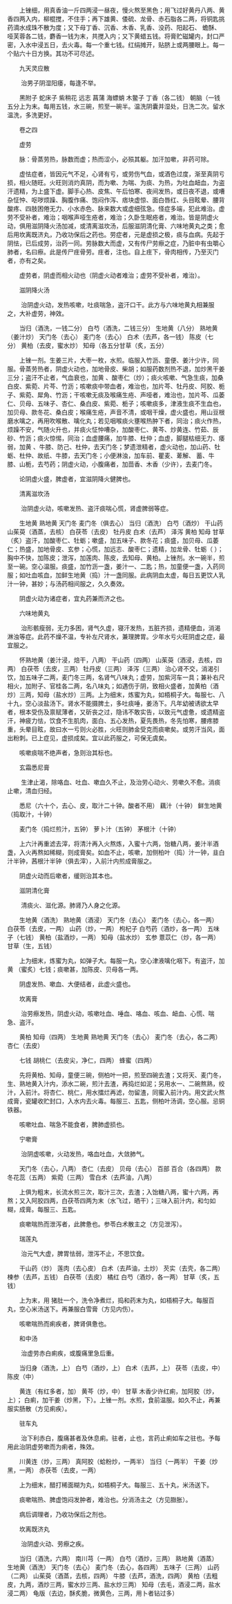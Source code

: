 <!-- { "loadSidebar": true } -->

　　上锉细，用真香油一斤四两浸一昼夜，慢火熬至黑色；用飞过好黄丹八两、黄香四两入内，柳棍搅，不住手；再下雄黄、倭硫、龙骨、赤石脂各二两，将铜匙挑药滴水成珠不散为度；又下母丁香、沉香、木香、乳香、没药、阳起石、 蟾酥、哑芙蓉各二钱，麝香一钱为末，共搅入内；又下黄蜡五钱。将膏贮磁罐内，封口严密，入水中浸五日，去火毒。每一个重七钱。红绢摊开，贴脐上或两腰眼上。每一个贴六十日方换。其功不可尽述。

　　九天灵应散

　　 治男子阴湿阳痿，每逢不举。

　　黑附子 蛇床子 紫稍花 远志 菖蒲 海螵蛸 木鳖子 丁香（各二钱） 朝脑（一钱五分上为末。每用五钱，水三碗，煎至一碗半。温洗阴囊并湿处，日洗二次。留水温洗，多洗更好。

　　卷之四

　　虚劳

　　脉：骨蒸劳热，脉数而虚；热而涩小，必殒其躯。加汗加嗽，非药可除。

　　虚怯症者，皆因元气不足，心肾有亏，或劳伤气血，或酒色过度，渐至真阴亏损，相火随旺。火旺则消灼真阴，而为嗽、为喘、为痰、为热，为吐血衄血，为盗汗遗精，为上盛下虚。脚手心热、皮焦、午后怕寒、夜间发热，或日夜不退，或嘈杂怔忡、呕哕烦躁、胸腹作痛、饱闷作泻、痞块虚惊、面白唇红、头目眩晕、腰背酸疼、四肢困倦无力、小水赤色、脉来数大或虚细弦急。怪症多端，犯此难治。虚劳不受补者，难治；咽喉声哑生疮者，难治；久卧生眠疮者，难治。皆是阴虚火动，俱用滋阴降火汤加减，或清离滋坎汤，后服滋阴清化膏、六味地黄丸之类；愈后用坎离既济丸，乃收功保后之药也。劳症者，元是虚损之极，痰与血病。先起于阴怯，已后成劳，治药一同。劳脉数大而虚，又有传尸劳瘵之症，乃脏中有虫嚼心肺者，名曰瘵。此是传尸疰骨劳。疰者，注也。自上疰下，骨肉相传，乃至灭门者，亦有之矣。

　　虚劳者，阴虚而相火动也（阴虚火动者难治；虚劳不受补者，难治）。

　　滋阴降火汤

　　 治阴虚火动，发热咳嗽，吐痰喘急，盗汗口干。此方与六味地黄丸相兼服之，大补虚劳，神效。

　　当归（酒洗，一钱二分） 白芍（酒洗，二钱三分） 生地黄（八分） 熟地黄（姜汁炒） 天门冬（去心） 麦门冬（去心） 白术（去芦，各一钱） 陈皮（七分） 黄柏（去皮，蜜水炒） 知母（各五分甘草（炙，五分）

　　上锉一剂。生姜三片，大枣一枚，水煎。临服入竹沥、童便、姜汁少许，同服。骨蒸劳热者，阴虚火动也，加地骨皮、柴胡；如服药数剂热不退，加炒黑干姜三分；盗汗不止者，气血衰也，加黄 、酸枣仁（炒）；痰火咳嗽、气急生痰，加桑白皮、紫菀、片芩、竹沥；咳嗽痰中带血者，难治也，加片芩、牡丹皮、阿胶、栀子、紫菀、犀角、竹沥；干咳嗽无痰及喉痛生疮、声哑者，难治也，加片芩、瓜萎仁、贝母、五味子、杏仁、桑白皮、紫菀、栀子；咳嗽痰多，津液生痰不生血也，加贝母、款冬花、桑白皮；喉痛生疮，声音不清，或咽干燥，虚火盛也，用山豆根磨水噙之，再用吹喉散、噙化丸；若见咽喉痰火壅喉热肿下者，同治；痰火作热，烦躁不安，气随火升也，并痰火怔忡嘈杂，加酸枣仁、黄芩、炒黄连、竹茹、辰砂、竹沥；痰火惊惕，同治；血虚腰痛，加牛膝、杜仲；血虚，脚腿枯细无力、痿弱，加黄 、牛膝、防己、杜仲，去天门冬；梦遗泄精者，虚火动也，加山药、牡蛎、杜仲、故纸、牛膝，去天门冬；小便淋浊，加车前、瞿麦、萆解、 蓄、牛膝、山栀，去芍药；阴虚火动，小腹痛者，加茴香、木香（少许），去麦门冬。

　　论阴虚火盛，脾虚者，宜滋阴降火健脾也。

　　清离滋坎汤

　　 治阴虚火动，咳嗽发热、盗汗痰喘心慌，肾虚脾弱等症。

　　生地黄 熟地黄 天门冬 麦门冬（俱去心） 当归（酒洗） 白芍（酒炒） 干山药 山茱萸（酒蒸，去核） 白茯苓（去皮） 牡丹皮 白术（去芦） 泽泻 黄柏 知母 甘草（炙）盗汗，加酸枣仁、牡蛎；嗽盛，加五味子、款冬花；痰盛，加贝母、瓜萎仁；热盛，加地骨皮、玄参；心慌，加远志、酸枣仁；遗精，加龙骨、牡蛎（ ）；胸中不快，加陈皮；泄泻，加莲肉、陈皮，去知母、黄柏。上锉剂。水一碗半，煎至一碗。空心温服。痰盛，加竹沥一盏，姜汁一、二匙；热，加童便一盏，入药同服；如吐血咳血，加鲜生地黄（捣）汁一盏同服。此病阴血太虚，每日五更饮人乳汁一钟，甚妙；与汤药相间服之，久久奏效。

　　阴虚火动为诸症者，宜丸药兼而济之也。

　　六味地黄丸

　　 治形骸瘦弱，无力多困，肾气久虚，寝汗发热，五脏齐损，遗精便血，消渴淋浊等症。此药不燥不温，专补左尺肾水，兼理脾胃。少年水亏火旺阴虚之症，最宜服之。

　　怀熟地黄（姜汁浸，焙干，八两） 干山药（四两） 山茱萸（酒浸，去核，四两） 白茯苓（去皮，三两） 牡丹皮（三两） 泽泻（三两） 治心肾不交，消渴引饮，加五味子二两，麦门冬三两，名肾气八味丸；虚劳，加紫河车一具；兼补右尺相火，加附子、官桂各二两，名八味丸；如遇伤于阴，致相火盛者，加黄柏（酒炒）三两，知母（盐水炒）三两。上为细末，炼蜜为丸，如梧桐子大。每服七、八十九，空心淡盐汤下。肾水不能摄脾土，多吐痰唾，姜汤下。凡年幼被诱欲太早者，根本受伤及禀赋薄者，又斫丧之过，隐讳不敢实告，以致元气虚惫，或遗精盗汗，神疲力怯，饮食不生肌肉，面白、五心发热，夏先畏热，冬先怕寒，腰疼膝重，头晕目眩，故曰水一亏则火必胜，火旺则肺金受克而痰嗽矣。或劳汗当风，面出粉刺。已上症见，虚损成矣。宜以此药服之，可保无虞矣。

　　咳嗽痰喘不绝声者，急则治其标也。

　　玄霜悉尼膏

　　 生津止渴，除咯血、吐血、嗽血久不止，及治劳心动火、劳嗽久不愈。消痰止嗽，清血归经。

　　悉尼（六十个，去心、皮，取汁二十钟。酸者不用） 藕汁（十钟） 鲜生地黄（捣取汁，十钟）

　　麦门冬（捣烂煎汁，五钟） 萝卜汁（五钟） 茅根汁（十钟）

　　上六汁再重滤去滓，将清汁再入火熬炼，入蜜十六两，饴糖八两，姜汁半酒盏，入火再熬如稀糊，则成膏矣。如血不止，咳嗽，加侧柏叶（捣）汁一钟，韭白汁半钟，茜根汁半钟（俱去滓），入前汁内煎成膏服之。

　　阴虚火动而后嗽者，缓则治其本也。

　　滋阴清化膏

　　 清痰火、滋化源。肺肾乃人身之化源。

　　生地黄（酒洗） 熟地黄（酒浸） 天门冬（去心） 麦门冬（去心，各一两） 白茯苓（去皮，一两） 山药（炒，一两） 枸杞子 白芍药（酒炒，各一两） 五味子（七钱） 黄柏（盐酒炒，一两） 知母（盐水炒） 玄参 薏苡仁（炒，各一两） 甘草（生，五钱）

　　上为细末，炼蜜为丸，如弹子大。每服一丸，空心津液噙化咽下。有盗汗，加黄 （蜜炙）七钱；痰嗽甚，加陈皮、贝母各一两。

　　阴虚发热、嗽血、大便结者，此虚火盛也。

　　坎离膏

　　 治劳瘵发热，阴虚火动，咳嗽吐血、唾血、咯血、咳血、衄血、心慌、喘急、盗汗。

　　黄柏 知母（四两） 生地黄 熟地黄 天门冬（去心） 麦门冬（去心，各二两） 杏仁（去皮）

　　七钱 胡桃仁（去皮尖，净仁，四两） 蜂蜜（四两）

　　先将黄柏、知母，童便三碗，侧柏叶一把，煎至四碗去渣；又将天、麦门冬，生、熟地黄入汁内，添水二碗，煎汁去渣，再捣烂如泥；另用水一、二碗熬熟，绞汁，入前汁。将杏仁、桃仁，用水擂烂再滤，勿留渣，同蜜入前汁内。用文武火熬成膏，瓷罐收贮封口，入水内去火毒。每服三、五匙，侧柏叶汤调，空心服。忌铜铁器。

　　咳嗽吐血、喘急不能食者，脾肺虚损也。

　　宁嗽膏

　　 治阴虚咳嗽，火动发热，咯血吐血，大敛肺气。

　　天门冬（去心，八两） 杏仁（去皮） 贝母（去心） 百部 百合（各四两） 款冬花蕊（五两） 紫菀（三两） 雪白术（去芦油，八两）

　　上俱为粗末，长流水煎三次，取汁三次，去渣；入饴糖八两，蜜十六两，再熬；又入阿胶四两，白茯苓四两为末（水飞过，晒干）；三味入前汁内，和匀如糊，成膏。每服三、五匙。

　　痰嗽喘热而泄泻者，此脾惫也。参苓白术散主之（方见泄泻）。

　　瑞莲丸

　　 治元气大虚，脾胃怯弱，泄泻不止，不思饮食。

　　干山药（炒） 莲肉（去心皮） 白术（去芦油，土炒） 芡实（去壳，各二两） 楝参（去芦，五钱） 白茯苓（去皮） 橘红 白芍（酒炒，各一两） 甘草（炙，五钱）

　　上为末，用 猪肚一个，洗令净煮烂，捣和药末为丸，如梧桐子大。每服百丸，空心米汤送下。再兼服白雪膏（方见内伤）。

　　咳嗽喘热而痢疾者，脾肾俱惫也。

　　和中汤

　　 治虚劳赤白痢疾，或腹痛里急后重。

　　当归身（酒洗，上） 白芍（酒炒，上） 白术（去芦，上） 茯苓（去皮，中） 陈皮（中）

　　黄连（有红多者，加） 黄芩（炒，中） 甘草 木香少许红痢，加阿胶（炒，上）； 白痢，加干姜（炒黑，下）。上锉一剂。水煎，食前温服。如久不止，再兼服实肠散（方见痢疾）。

　　驻车丸

　　 治下利赤白，腹痛甚者及休息痢。驻者，止也，言药止痢如车之驻也。予每用此治阴虚劳嗽而为痢者，殊效。

　　川黄连（炒，三两） 真阿胶（蛤粉炒，一两半） 当归（一两半） 干姜（炒黑，一两） 赤茯苓（去皮，一两）

　　上为细末，醋打稀面糊为丸，如梧桐子大。每服三、五十丸，米汤送下。

　　痰嗽喘热、脾虚饱闷发肿者，难治也。分消汤主之（方见臌胀）。

　　病后调理者，乃收功保后之剂也。

　　坎离既济丸

　　 治阴虚火动、劳瘵之疾。

　　当归（酒洗，六两） 南川芎（一两） 白芍（酒炒，三两） 熟地黄（酒蒸） 生地黄（酒洗） 天门冬（去心） 麦门冬（去心，各四两） 五味子（三两） 山药（二两） 山茱萸（酒蒸，去核，四两） 牛膝（去芦，酒洗，四两） 黄柏（去粗皮，九两，酒炒三两，蜜水炒三两、盐水炒三两） 知母（去毛，酒浸二两，盐水浸二两） 龟版（去边，酥炙脆，微黄色，三两，用卜者钻过多）

